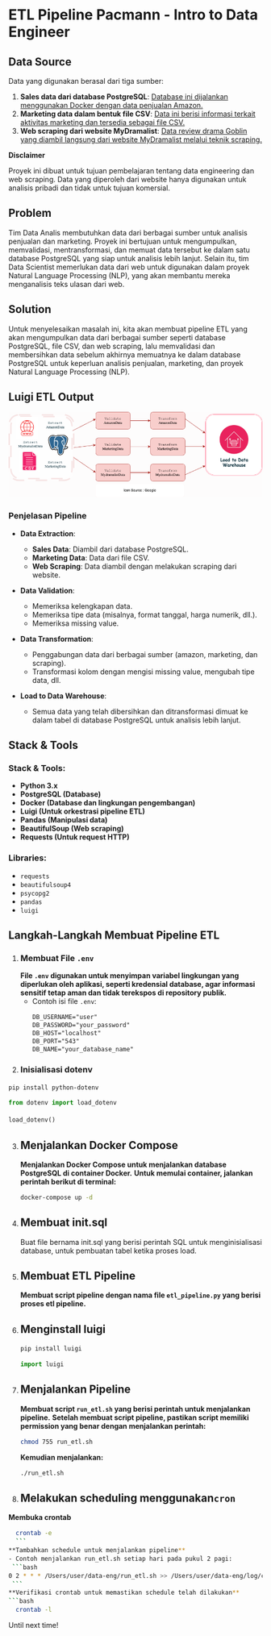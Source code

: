 # ETL Pipeline Pacmann - Intro to Data Engineer

## Data Source

Data yang digunakan berasal dari tiga sumber:

1. **Sales data dari database PostgreSQL**: [Database ini dijalankan menggunakan Docker dengan data penjualan Amazon.](https://hub.docker.com/r/shandytp/amazon-sales-data-docker-db)
2. **Marketing data dalam bentuk file CSV**: [Data ini berisi informasi terkait aktivitas marketing dan tersedia sebagai file CSV.](https://drive.google.com/file/d/1J0Mv0TVPWv2L-So0g59GUiQJBhExPYl6/view?usp=sharing)
3. **Web scraping dari website MyDramalist**: [Data review drama Goblin yang diambil langsung dari website MyDramalist melalui teknik scraping.](https://mydramalist.com/18452-goblin)

**Disclaimer**

Proyek ini dibuat untuk tujuan pembelajaran tentang data engineering dan web scraping. Data yang diperoleh dari website hanya digunakan untuk analisis pribadi dan tidak untuk tujuan komersial.

## Problem 
Tim Data Analis membutuhkan data dari berbagai sumber untuk analisis penjualan dan marketing. Proyek ini bertujuan untuk mengumpulkan, memvalidasi, mentransformasi, dan memuat data tersebut ke dalam satu database PostgreSQL yang siap untuk analisis lebih lanjut. Selain itu, tim Data Scientist memerlukan data dari web untuk digunakan dalam proyek Natural Language Processing (NLP), yang akan membantu mereka menganalisis teks ulasan dari web.

## Solution
Untuk menyelesaikan masalah ini, kita akan membuat pipeline ETL yang akan mengumpulkan data dari berbagai sumber seperti database PostgreSQL, file CSV, dan web scraping, lalu memvalidasi dan membersihkan data sebelum akhirnya memuatnya ke dalam database PostgreSQL untuk keperluan analisis penjualan, marketing, dan proyek Natural Language Processing (NLP).

## Luigi ETL Output

![Diagram ETL](assets/etl.png)

### Penjelasan Pipeline

- **Data Extraction**:
  - **Sales Data**: Diambil dari database PostgreSQL.
  - **Marketing Data**: Data dari file CSV.
  - **Web Scraping**: Data diambil dengan melakukan scraping dari website.

- **Data Validation**:
  - Memeriksa kelengkapan data.
  - Memeriksa tipe data (misalnya, format tanggal, harga numerik, dll.).
  - Memeriksa missing value.

- **Data Transformation**:
  - Penggabungan data dari berbagai sumber (amazon, marketing, dan scraping).
  - Transformasi kolom dengan mengisi missing value, mengubah tipe data, dll.

- **Load to Data Warehouse**:
  - Semua data yang telah dibersihkan dan ditransformasi dimuat ke dalam tabel di database PostgreSQL untuk analisis lebih lanjut.

## Stack & Tools

### Stack & Tools:
- **Python 3.x**
- **PostgreSQL (Database)**
- **Docker (Database dan lingkungan pengembangan)**
- **Luigi (Untuk orkestrasi pipeline ETL)**
- **Pandas (Manipulasi data)**
- **BeautifulSoup (Web scraping)**
- **Requests (Untuk request HTTP)**

### Libraries:
- `requests`
- `beautifulsoup4`
- `psycopg2`
- `pandas`
- `luigi`

## Langkah-Langkah Membuat Pipeline ETL

1. ### Membuat File `.env`
   **File `.env` digunakan untuk menyimpan variabel lingkungan yang diperlukan oleh aplikasi, seperti kredensial database, agar informasi sensitif tetap aman dan tidak terekspos di repository publik.**
   - Contoh isi file `.env`:
     ```plaintext
     DB_USERNAME="user"
     DB_PASSWORD="your_password"
     DB_HOST="localhost"
     DB_PORT="543"
     DB_NAME="your_database_name"
     ```
2. ### Inisialisasi dotenv
  ```bash
  pip install python-dotenv
  ```
  ```python
  from dotenv import load_dotenv

  load_dotenv()
  ```
3. ## Menjalankan Docker Compose
   **Menjalankan **Docker Compose** untuk menjalankan database PostgreSQL di container Docker.**
   **Untuk memulai container, jalankan perintah berikut di terminal:**
     ```bash
     docker-compose up -d
     ```
4. ## Membuat init.sql
   Buat file bernama init.sql yang berisi perintah SQL untuk menginisialisasi database, untuk pembuatan tabel ketika proses load.

5. ## Membuat ETL Pipeline
   **Membuat script pipeline dengan nama file `etl_pipeline.py` yang berisi proses etl pipeline.**
   
7. ## Menginstall luigi
   ```bash
   pip install luigi
   ```
   ```python
   import luigi
   ```

9. ## Menjalankan Pipeline
   **Membuat script `run_etl.sh` yang berisi perintah untuk menjalankan pipeline.**
   **Setelah membuat script pipeline, pastikan script memiliki permission yang benar dengan menjalankan perintah:**
     ```bash
     chmod 755 run_etl.sh
     ```
   **Kemudian menjalankan:**
     ```bash
     ./run_etl.sh
     ```
10. ## Melakukan scheduling menggunakan`cron`

   **Membuka crontab**
   ```bash
     crontab -e
     ```
   **Tambahkan schedule untuk menjalankan pipeline**
   - Contoh menjalankan run_etl.sh setiap hari pada pukul 2 pagi:
    ```bash
   0 2 * * * /Users/user/data-eng/run_etl.sh >> /Users/user/data-eng/log/cron_log.log 2>&1
    ```
   **Verifikasi crontab untuk memastikan schedule telah dilakukan**
   ```bash
     crontab -l
   ```

   Until next time!


